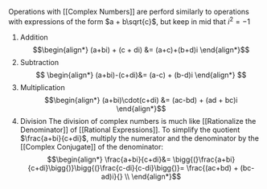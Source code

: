 Operations with [[Complex Numbers]] are perford similarly to operations with expressions of the form $a + b\sqrt{c}$, but keep in mid that $i^{2} = -1$

1. Addition
$$\begin{align*}
(a+bi) + (c + di) &= (a+c)+(b+d)i
\end{align*}$$
2. Subtraction
$$
\begin{align*}
(a+bi)-(c+di)&= (a-c) + (b-d)i
\end{align*}
$$
3. Multiplication
$$\begin{align*}
(a+bi)\cdot(c+di) &= (ac-bd) + (ad + bc)i
\end{align*}$$
4. Division
The division of complex numbers is much like [[Rationalize the Denominator]] of [[Rational Expressions]].
To simplify the quotient $\frac{a+bi}{c+di}$, multiply the numerator and the denominator by the [[Complex Conjugate]] of the denominator:
$$\begin{align*}
\frac{a+bi}{c+di}&= \bigg{(}\frac{a+bi}{c+di}\bigg{)}\bigg{(}\frac{c-di}{c-di}\bigg{)}= \frac{(ac+bd) + (bc-ad)i}{}
\\
\end{align*}$$